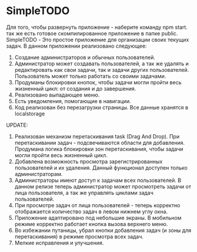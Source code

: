 # SimpleTODO

Для того, чтобы развернуть приложение - наберите команду npm start. так же есть готовое скомпилированное приложение в папке public.
SimpleTODO - Это простое приложение для организации своих текущих задач.
В данном приложении реализовано следующее:
1. Создание администраторов и обычных пользователей.
2. Администратор может создавать пользователей, а так же удалять и редактировать как свои задачи, так и задачи других пользователей. Пользователь может только работать со своими задачами.
3. Продуманы блокировки кнопок, чтобы задачи могли пройти весь жизненный цикл: от создания и до завершения.
4. Реализовано выпадающее меню.
5. Есть уведомления, помогающие в навигации.
6. Код реализован без перезагрузки страницы. Все данные хранятся в localstorage

UPDATE:
1. Реализован механизм перетаскивания task (Drag And Drop). При перетаскивании задач - подсвечиваются области для добавления. Продумана логика блокировки зон перетаскивания, чтобы задачи могли пройти весь жизненный цикл.
2. Добавлена возможность просмотра зарегистрированных пользователей и их удаления. Данный функционал доступен только администраторам.
3. Администраторы имеют доступ к задачам всех пользователей. В данном релизе теперь администратор может просмотреть задачи от лица пользователя, а так же управлять циклами задач пользователей.
4. При просмотре задач от лица пользователей - теперь корректно отображается количество задач в левом нижнем углу окна.
5. Приложение адаптировано под небольшие экраны. В мобильном режиме корректно работает кнопка вызова верхнего меню.
6. Во избежании путаницы, убрал кнопки добавления задач (и зоны для перетаскивания) в режиме просмотра всех задач.
7. Мелкие исправления и улучшения.
